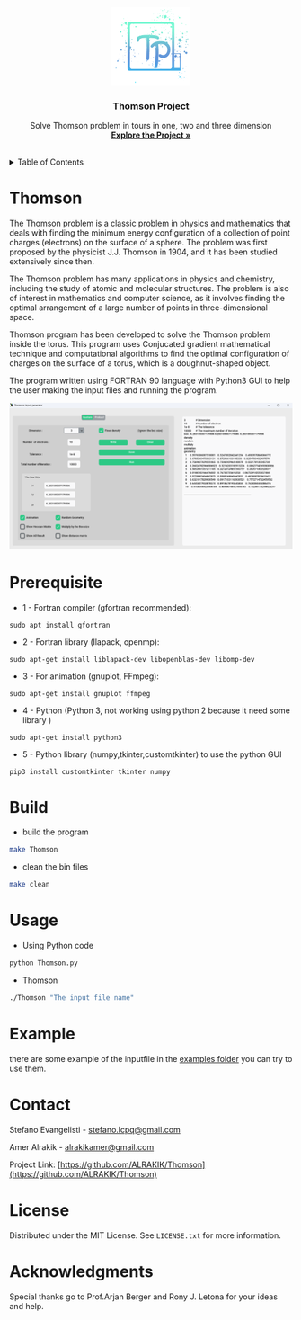 
<br />
<div align="center">
  <a href="https://github.com/ALRAKIK/Thomson">
    <img src="src/logo.png" alt="Logo" width="140" height="140">
  </a>

  <h3 align="center">Thomson Project</h3>

  <p align="center">
    Solve Thomson problem in tours in one, two and three dimension
    <br />
    <a href="https://github.com/ALRAKIK/Thomson"><strong>Explore the Project »</strong></a>
    <br />
    <br />
  </p>
</div>

<!-- TABLE OF CONTENTS -->
<details>
  <summary>Table of Contents</summary>
  <ol>
    <li>
      <a href="#thomson">About The Project</a>
    </li>
    <li>
      <a href="#prerequisite">Getting Started</a>
      <ul>
        <li><a href="#prerequisite">Prerequisites</a></li>
        <li><a href="#build">Build</a></li>
      </ul>
    </li>
    <li><a href="#usage">Usage</a></li>
    <li><a href="#example">Example</a></li>
    <li><a href="#contact">Contact</a></li>
    <li><a href="#license">License</a></li>
    <li><a href="#acknowledgments">Acknowledgments</a></li>
  </ol>
</details>

# Thomson
The Thomson problem is a classic problem in physics and mathematics that deals with finding the minimum energy configuration of a collection of point charges (electrons) on the surface of a sphere. The problem was first proposed by the physicist J.J. Thomson in 1904, and it has been studied extensively since then.

The Thomson problem has many applications in physics and chemistry, including the study of atomic and molecular structures. The problem is also of interest in mathematics and computer science, as it involves finding the optimal arrangement of a large number of points in three-dimensional space.

Thomson program has been developed to solve the Thomson problem inside the torus. This program uses Conjucated gradient mathematical technique and computational algorithms to find the optimal configuration of charges on the surface of a torus, which is a doughnut-shaped object.

The program written using FORTRAN 90 language with Python3 GUI to help the user making the input files and running the program.

![Screenshot](src/GUI.png)

# Prerequisite

* 1 - Fortran compiler (gfortran recommended):

```
sudo apt install gfortran
```
* 2 - Fortran library (llapack, openmp):
  
```
sudo apt-get install liblapack-dev libopenblas-dev libomp-dev
```
* 3 - For animation (gnuplot, FFmpeg):

```
sudo apt-get install gnuplot ffmpeg
```
* 4 - Python (Python 3, not working using python 2 because it need some library )

```
sudo apt-get install python3 
```
* 5 - Python library (numpy,tkinter,customtkinter) to use the python GUI

```
pip3 install customtkinter tkinter numpy 
```

 
# Build

* build the program
  
```sh
make Thomson
```
* clean the bin files
```sh
make clean
```
# Usage 

* Using Python code

```sh
python Thomson.py
``` 
* Thomson

```sh
./Thomson "The input file name"
```
  
# Example

there are some example of the inputfile in the [examples folder](https://github.com/ALRAKIK/Thomson/tree/main/example) you can try to use them.
  
# Contact

Stefano Evangelisti - stefano.lcpq@gmail.com

Amer Alrakik - alrakikamer@gmail.com

Project Link: [https://github.com/ALRAKIK/Thomson](https://github.com/ALRAKIK/Thomson)

# License

Distributed under the MIT License. See `LICENSE.txt` for more information.

# Acknowledgments

Special thanks go to Prof.Arjan Berger and Rony J. Letona for your ideas and help.
